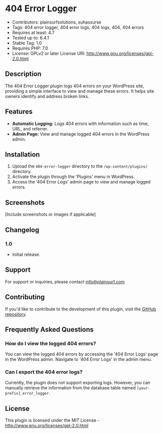 # 404 Error Logger

- Contributors: plainsurfsolutions, suhassurse 
- Tags: 404 error logger, 404 error logs, 404 logs, 404, 404 errors
- Requires at least: 4.7 
- Tested up to: 6.4.1 
- Stable Tag: 1.0 
- Requires PHP: 7.0 
- License: GPLv2 or later License URI: http://www.gnu.org/licenses/gpl-2.0.html


## Description

The 404 Error Logger plugin logs 404 errors on your WordPress site, providing a simple interface to view and manage these errors. It helps site owners identify and address broken links.

## Features

- **Automatic Logging:** Logs 404 errors with information such as time, URL, and referrer.
- **Admin Page:** View and manage logged 404 errors in the WordPress admin.

## Installation

1. Upload the `404-error-logger` directory to the `/wp-content/plugins/` directory.
2. Activate the plugin through the 'Plugins' menu in WordPress.
3. Access the '404 Error Logs' admin page to view and manage logged errors.

## Screenshots

[Include screenshots or images if applicable]

## Changelog

### 1.0
- Initial release.

## Support

For support or inquiries, please contact info@plainsurf.com

## Contributing

If you'd like to contribute to the development of this plugin, visit the [GitHub repository](https://github.com/suhassurse8421/404-error-logger).

## Frequently Asked Questions

### How do I view the logged 404 errors?

You can view the logged 404 errors by accessing the '404 Error Logs' page in the WordPress admin. Navigate to '404 Error Logs' in the admin menu.

### Can I export the 404 error logs?

Currently, the plugin does not support exporting logs. However, you can manually retrieve the information from the database table named `[your-prefix]_error_logger`.

## License

This plugin is licensed under the MIT License - http://www.gnu.org/licenses/gpl-2.0.html
